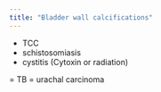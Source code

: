 ```yaml
---
title: "Bladder wall calcifications"
---
```

- TCC
- schistosomiasis
- cystitis (Cytoxin or radiation)

= TB
= urachal carcinoma

